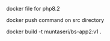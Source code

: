 docker file for php8.2

docker push command on src directory


docker build -t muntaseri/bs-app2:v1 .